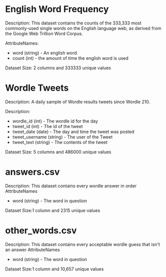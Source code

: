# English Word Frequency

Description: This dataset contains the counts of the 333,333 most commonly-used single words
on the English language web, as derived from the Google Web Trillion Word Corpus.

AttributeNames:
 - word (string) - An english word
 - count (int) - the amount of time the english word is used 

Dataset Size: 2 columns and 333333 unique values

# Wordle Tweets

Description: A daily sample of Wordle results tweets since Wordle 210.

Description: 
  
  - wordle_id (int) - The wordle id for the day
  - tweet_id (int) - The id of the tweet
  - tweet_date (date) - The day and time the tweet was posted
  - tweet_username (string) - The user of the Tweet
  - tweet_text (string) - The contents of the tweet

Dataset Size: 5 columns and 486000 unique values

# answers.csv
Description: This dataset contains every wordle answer in order
AttributeNames
  - word (string) - The word in question
  
Dataset Size:1 column and 2315 unique values

# other_words.csv
Description: This dataset contains every acceptable wordle guess that isn't an answer
AttributeNames
  - word (string) - The word in question
  
Dataset Size:1 column and 10,657 unique values
